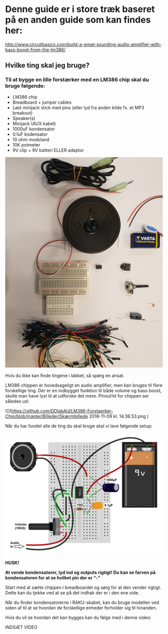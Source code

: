 # Denne guide er i store træk baseret på en anden guide som kan findes her:
http://www.circuitbasics.com/build-a-great-sounding-audio-amplifier-with-bass-boost-from-the-lm386/


## Hvilke ting skal jeg bruge?

### Til at bygge en lille forstærker med en LM386 chip skal du bruge følgende:
* LM386 chip
* Breadboard + jumper cables
* Løst minijack stick med pins (eller lyd fra anden kilde fx. et MP3 breakout)
* Speaker(s)
* Minijack (AUX kabel)
* 1000uF kondensator
* 0.1uF kodensator
* 10 ohm modstand
* 10K potmeter
* 9V clip + 9V batteri ELLER adaptor

![](https://github.com/DDlabAU/LM386-Forstaerker-Chip/blob/master/Billeder/20181109_142224.jpg)


Hvis du ikke kan finde tingene i labbet, så spørg en ansat.

LM386 chippen er hovedsageligt en audio amplifier, men kan bruges til flere forskellige ting.
Der er en indbygget funktion til både volume og bass boost, skulle man have lyst til at udforske det mere.
Pinout’et for chippen ser således ud:

![](https://github.com/DDlabAU/LM386-Forstaerker-Chip/blob/master/Billeder/Skærmbillede 2018-11-09 kl. 14.36.53.png
)

Når du har fundet alle de ting du skal bruge skal vi lave følgende setup:


![](https://github.com/DDlabAU/LM386-Forstaerker-Chip/blob/master/Billeder/LM386-Audio-Amplifier-Minimal-With-Star-Ground-NEW-NEW-1024x792.png)




**HUSK!**

**At vende kondensatorer, lyd ind og outputs rigtigt!
Du kan se farven på kondensatoren for at se hvilket pin der er “-”**

Start med at sætte chippen i breadboardet og sørg for at den vender rigtigt.
Dette kan du tjekke ved at se på det indhak der er i den ene side.

Når du finder kondensatorerne i RAKU-skabet, kan du bruge modellen ved siden af
til at se hvordan de forskellige enheder forholder sig til hinanden.


Hvis du vil se hvordan det kan bygges kan du følge med i denne video:


INDSÆT VIDEO
